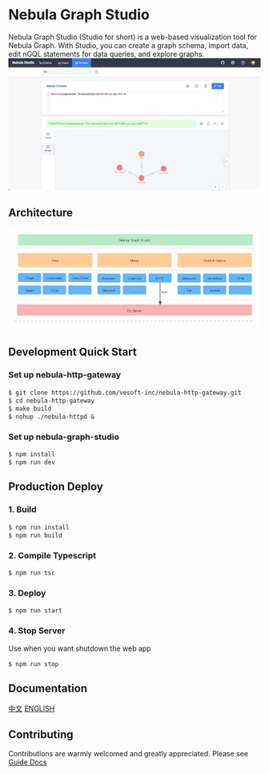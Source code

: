 # Nebula Graph Studio
Nebula Graph Studio (Studio for short) is a web-based visualization tool for Nebula Graph. With Studio, you can create a graph schema, import data, edit nGQL statements for data queries, and explore graphs.
![](./introduction.png)

## Architecture
![](architecture.png)

## Development Quick Start

### Set up nebula-http-gateway
```
$ git clone https://github.com/vesoft-inc/nebula-http-gateway.git
$ cd nebula-http-gateway
$ make build
$ nohup ./nebula-httpd &
```

### Set up nebula-graph-studio
```
$ npm install
$ npm run dev
```

## Production Deploy

### 1. Build
```
$ npm run install
$ npm run build
```

### 2. Compile Typescript
```
$ npm run tsc
```

### 3. Deploy
```
$ npm run start
```

### 4. Stop Server
Use when you want shutdown the web app
```
$ npm run stop
```

## Documentation 
[中文](https://docs.nebula-graph.com.cn/2.5.0/nebula-studio/about-studio/st-ug-what-is-graph-studio/)
[ENGLISH](https://https://docs.nebula-graph.io/2.5.0/nebula-studio/about-studio/st-ug-what-is-graph-studio/)

## Contributing
Contributions are warmly welcomed and greatly appreciated. Please see [Guide Docs](https://github.com/vesoft-inc-private/nebula-graph-studio/blob/master/CONTRIBUTING.md) 